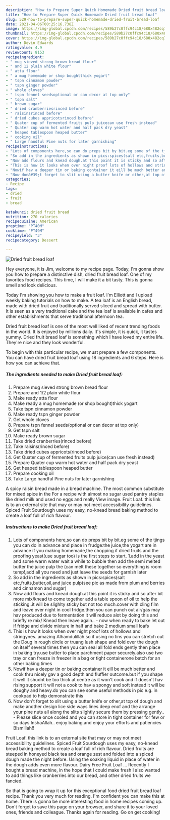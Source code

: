 ```yaml
---
description: "How to Prepare Super Quick Homemade Dried fruit bread loaf"
title: "How to Prepare Super Quick Homemade Dried fruit bread loaf"
slug: 529-how-to-prepare-super-quick-homemade-dried-fruit-bread-loaf
date: 2021-04-06T00:25:16.738Z
image: https://img-global.cpcdn.com/recipes/589b27c0ffc94c18/680x482cq70/dried-fruit-bread-loaf-recipe-main-photo.jpg
thumbnail: https://img-global.cpcdn.com/recipes/589b27c0ffc94c18/680x482cq70/dried-fruit-bread-loaf-recipe-main-photo.jpg
cover: https://img-global.cpcdn.com/recipes/589b27c0ffc94c18/680x482cq70/dried-fruit-bread-loaf-recipe-main-photo.jpg
author: Devin Edwards
ratingvalue: 4.9
reviewcount: 8153
recipeingredient:
- " mug sieved strong brown bread flour"
- " and 12 plain white flour"
- " atta flour"
- " a mug homemade or shop boughtthick yogart"
- " tspn cinnamon powder"
- " tspn ginger powder"
- " whole cloves"
- " tspn fennel seedsoptional or can decor at top only"
- " tspn salt"
- " brown sugar"
- " dried cranberriesrinced before"
- " raisinsrinced before"
- " dried cubes appricotsrinced before"
- " Quater cup of fermented fruits pulp juicecan use fresh instead"
- " Quater cup warm hot water and half pack dry yeast"
- " heaped tablespoon heaped butter"
- " cooking oil"
- " Large handful Pine nuts for later garnishing"
recipeinstructions:
- "Lots of components here,so can do preps bit by bit.eg some of the tjings you can do in advance and place in frudge:the juice,the yogart are in advance if you making homemade,the chopping if dried fruits and the proofing yeast(use sugar too) is the first steps to start. 1.add in the yeast and some warm water wait a while to bubble then add the semi melted butter the juice pulp the (can melt these together so everything is room temp!,add all you need and just leave the seeds for garnish later"
- "So add in the ingredients as shown in pics:spices(salt etc,fruits,butter,oil,and juice pulp(see pic as made from plum and berries and cinnamon and sugar)"
- "Now add flours and knead dough.at this point it is sticky and so after bit more mix/knead to come together add a table spoon of oil to help the sticking..it will be slighlty sticky but not too much.cover with cling film and leave over night in cool fridge.then you can punch out air/gas may hav produced due to fermentation it will reduce alot by doing this and briefly re mix/ Knead then leave again.. now when ready to bake let out if fridge and divide mixture in half and bake 2 medium small loafs"
- "This is how it looks when over night proof lots of hollows and stringynes..amazing Alhamdulillah.so if using no tins you can stretch out the Doug in rough circle or truang lush shape and fold over the dough on itself several times then you can seal all fold ends gently then place in baking try.use butter to place parchment paper securely.also use two tray or can freeze in freezer in a bag or tight containerone batch for an other baking times"
- "Nowif hav a deeper tin or baking container it eill be much better and cook thru nicely gav a good depth and fluffier outcome.but if you shape it well it shudnt be too thick at centre as it won&#39;t cook and if doesn&#39;t hav rising support it will not a cook to hav a spongy and soft instead it will be doughy and heavy.do you can see some useful methods in pic e.g. in cookpad to help demonstrate this"
- "Now don&#39;t forget to slit using a butter knife or other,at top of dough and make another design lice side ways lines deep enof and the arrange your pine nuts all along the slits slightly secure them by pressing gently.. Please slice once cooled and you can store in tight container for few or so days InshaAllah.. enjoy baking.and enjoy your efforts and patiencies Bismillah!!"
categories:
- Recipe
tags:
- dried
- fruit
- bread

katakunci: dried fruit bread 
nutrition: 270 calories
recipecuisine: American
preptime: "PT40M"
cooktime: "PT49M"
recipeyield: "3"
recipecategory: Dessert

---
```



![Dried fruit bread loaf](https://img-global.cpcdn.com/recipes/589b27c0ffc94c18/680x482cq70/dried-fruit-bread-loaf-recipe-main-photo.jpg)

Hey everyone, it is Jim, welcome to my recipe page. Today, I'm gonna show you how to prepare a distinctive dish, dried fruit bread loaf. One of my favorites food recipes. This time, I will make it a bit tasty. This is gonna smell and look delicious.

Today I&#39;m showing you how to make a fruit loaf. I&#39;m Elliott and I upload weekly baking tutorials on how to make. A tea loaf is an English bread, made with dried fruit and traditionally served sliced and spread with butter. It is seen as a very traditional cake and the tea loaf is available in cafes and other establishments that serve traditional afternoon tea.

Dried fruit bread loaf is one of the most well liked of recent trending foods in the world. It is enjoyed by millions daily. It's simple, it is quick, it tastes yummy. Dried fruit bread loaf is something which I have loved my entire life. They're nice and they look wonderful.


To begin with this particular recipe, we must prepare a few components. You can have dried fruit bread loaf using 18 ingredients and 6 steps. Here is how you can achieve that.

<!--inarticleads1-->

##### The ingredients needed to make Dried fruit bread loaf:

1. Prepare  mug sieved strong brown bread flour
1. Prepare  and 1/2 plain white flour
1. Make ready  atta flour
1. Make ready  a mug homemade (or shop bought)thick yogart
1. Take  tspn cinnamon powder
1. Make ready  tspn ginger powder
1. Get  whole cloves
1. Prepare  tspn fennel seeds(optional or can decor at top only)
1. Get  tspn salt
1. Make ready  brown sugar
1. Take  dried cranberries(rinced before)
1. Take  raisins(rinced before)
1. Take  dried cubes appricots(rinced before)
1. Get  Quater cup of fermented fruits pulp juice(can use fresh instead)
1. Prepare  Quater cup warm hot water and half pack dry yeast
1. Get  heaped tablespoon heaped butter
1. Prepare  cooking oil
1. Take  Large handful Pine nuts for later garnishing


A spicy raisin bread made in a bread machine. The most common substitute for mixed spice in the For a recipe with almost no sugar used pantry staples like dried milk and used no eggs and really View image. Fruit Loaf. this link is to an external site that may or may not meet accessibility guidelines. Spiced Fruit Sourdough uses my easy, no-knead bread baking method to create a loaf full of rich flavour. 

<!--inarticleads2-->

##### Instructions to make Dried fruit bread loaf:

1. Lots of components here,so can do preps bit by bit.eg some of the tjings you can do in advance and place in frudge:the juice,the yogart are in advance if you making homemade,the chopping if dried fruits and the proofing yeast(use sugar too) is the first steps to start. 1.add in the yeast and some warm water wait a while to bubble then add the semi melted butter the juice pulp the (can melt these together so everything is room temp!,add all you need and just leave the seeds for garnish later
1. So add in the ingredients as shown in pics:spices(salt etc,fruits,butter,oil,and juice pulp(see pic as made from plum and berries and cinnamon and sugar)
1. Now add flours and knead dough.at this point it is sticky and so after bit more mix/knead to come together add a table spoon of oil to help the sticking..it will be slighlty sticky but not too much.cover with cling film and leave over night in cool fridge.then you can punch out air/gas may hav produced due to fermentation it will reduce alot by doing this and briefly re mix/ Knead then leave again.. - now when ready to bake let out if fridge and divide mixture in half and bake 2 medium small loafs
1. This is how it looks when over night proof lots of hollows and stringynes..amazing Alhamdulillah.so if using no tins you can stretch out the Doug in rough circle or truang lush shape and fold over the dough on itself several times then you can seal all fold ends gently then place in baking try.use butter to place parchment paper securely.also use two tray or can freeze in freezer in a bag or tight containerone batch for an other baking times
1. Nowif hav a deeper tin or baking container it eill be much better and cook thru nicely gav a good depth and fluffier outcome.but if you shape it well it shudnt be too thick at centre as it won&#39;t cook and if doesn&#39;t hav rising support it will not a cook to hav a spongy and soft instead it will be doughy and heavy.do you can see some useful methods in pic e.g. in cookpad to help demonstrate this
1. Now don&#39;t forget to slit using a butter knife or other,at top of dough and make another design lice side ways lines deep enof and the arrange your pine nuts all along the slits slightly secure them by pressing gently.. - Please slice once cooled and you can store in tight container for few or so days InshaAllah.. enjoy baking.and enjoy your efforts and patiencies Bismillah!!


Fruit Loaf. this link is to an external site that may or may not meet accessibility guidelines. Spiced Fruit Sourdough uses my easy, no-knead bread baking method to create a loaf full of rich flavour. Dried fruits are steeped in honeyed black tea and orange zest and folded into a spiced dough made the night before. Using the soaking liquid in place of water in the dough adds even more flavour. Dairy Free Fruit Loaf … Recently I bought a bread machine, in the hope that I could make fresh I also wanted to add things like cranberries into our bread, and other dried fruits we fancied. 

So that is going to wrap it up for this exceptional food dried fruit bread loaf recipe. Thank you very much for reading. I'm confident you can make this at home. There is gonna be more interesting food in home recipes coming up. Don't forget to save this page on your browser, and share it to your loved ones, friends and colleague. Thanks again for reading. Go on get cooking!
